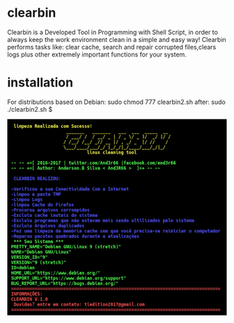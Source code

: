 # clearbin
Clearbin is a Developed Tool in Programming with Shell Script, in order to always keep the work environment clean in a simple and easy way! Clearbin performs tasks like: clear cache, search and repair corrupted files,clears logs plus other extremely important functions for your system.

# installation
For distributions based on Debian:
sudo chmod 777 clearbin2.sh 
after: sudo ./clearbin2.sh $ 

<img src="https://raw.githubusercontent.com/And3R66/clearbin/master/Screenshots/Screenshot01.png">
